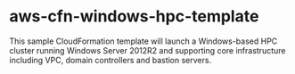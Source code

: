 # aws-cfn-windows-hpc-template
This sample CloudFormation template will launch a Windows-based HPC cluster running Windows Server 2012R2 and supporting core infrastructure including VPC, domain controllers and bastion servers.

